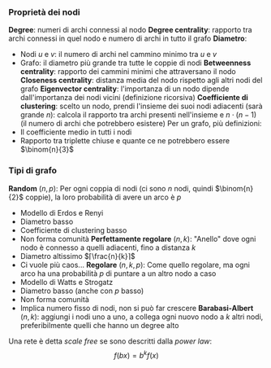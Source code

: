 ### Proprietà dei nodi

**Degree**: numeri di archi connessi al nodo
**Degree centrality**: rapporto tra archi connessi in quel nodo e numero di archi in tutto il grafo
**Diametro**:
- Nodi $u$ e $v$: il numero di archi nel cammino minimo tra $u$ e $v$
- Grafo: il diametro più grande tra tutte le coppie di nodi
**Betweenness centrality**: rapporto dei cammini minimi che attraversano il nodo
**Closeness centrality**: distanza media del nodo rispetto agli altri nodi del grafo
**Eigenvector centrality**: l'importanza di un nodo dipende dall'importanza dei nodi vicini (definizione ricorsiva)
**Coefficiente di clustering**: scelto un nodo, prendi l'insieme dei suoi nodi adiacenti (sarà grande $n$): calcola il rapporto tra archi presenti nell'insieme e $n⋅(n-1)$ (il numero di archi che potrebbero esistere)
Per un grafo, più definizioni:
- Il coefficiente medio in tutti i nodi
- Rapporto tra triplette chiuse e quante ce ne potrebbero essere $\binom{n}{3}$

### Tipi di grafo

**Random** $(n,p)$: Per ogni coppia di nodi (ci sono $n$ nodi, quindi $\binom{n}{2}$ coppie), la loro probabilità di avere un arco è $p$
- Modello di Erdos e Renyi
- Diametro basso
- Coefficiente di clustering basso
- Non forma comunità
**Perfettamente regolare** ($n,k$): "Anello" dove ogni nodo è connesso a quelli adiacenti, fino a distanza $k$
- Diametro altissimo $⌈\frac{n}{k}⌉$
- Ci vuole più caos...
**Regolare** ($n,k,p$): Come quello regolare, ma ogni arco ha una probabilità $p$ di puntare a un altro nodo a caso
- Modello di Watts e Strogatz
- Diametro basso (anche con $p$ basso)
- Non forma comunità
- Implica numero fisso di nodi, non si può far crescere
**Barabasi-Albert** ($n,k$): aggiungi i nodi uno a uno, a collega ogni nuovo nodo a $k$ altri nodi, preferibilmente quelli che hanno un degree alto

Una rete è detta *scale free* se sono descritti dalla *power law*:
$$f(bx)=b^kf(x)$$